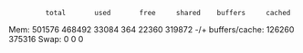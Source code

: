              total       used       free     shared    buffers     cached
Mem:        501576     468492      33084        364      22360     319872
-/+ buffers/cache:     126260     375316
Swap:            0          0          0
